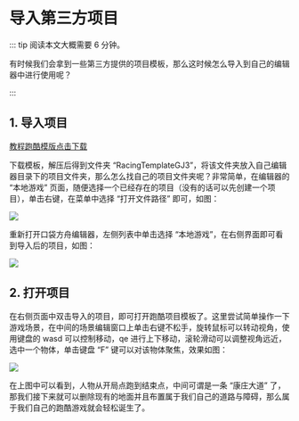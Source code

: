 # 导入第三方项目

::: tip 阅读本文大概需要 6 分钟。

有时候我们会拿到一些第三方提供的项目模板，那么这时候怎么导入到自己的编辑器中进行使用呢？

:::

## 1. 导入项目

[教程跑酷模版点击下载](https://arkimg.ark.online/RacingTemplateGJ3.zip)

下载模板，解压后得到文件夹 “RacingTemplateGJ3”，将该文件夹放入自己编辑器目录下的项目文件夹，那么怎么找自己的项目文件夹呢？非常简单，在编辑器的 “本地游戏” 页面，随便选择一个已经存在的项目（没有的话可以先创建一个项目），单击右键，在菜单中选择 “打开文件路径” 即可，如图：

![](https://cdn.233xyx.com/1681112267842_676.PNG)

重新打开口袋方舟编辑器，左侧列表中单击选择 “本地游戏”，在右侧界面即可看到导入后的项目，如图：

![](https://cdn.233xyx.com/1681112267915_580.PNG)

## 2. 打开项目

在右侧页面中双击导入的项目，即可打开跑酷项目模板了。这里尝试简单操作一下游戏场景，在中间的场景编辑窗口上单击右键不松手，旋转鼠标可以转动视角，使用键盘的 wasd 可以控制移动，qe 进行上下移动，滚轮滑动可以调整视角远近，选中一个物体，单击键盘 “F” 键可以对该物体聚焦，效果如图：

![](https://cdn.233xyx.com/1681112267882_286.gif)

在上图中可以看到，人物从开局点跑到结束点，中间可谓是一条 “康庄大道” 了，那我们接下来就可以删除现有的地面并且布置属于我们自己的道路与障碍，那么属于我们自己的跑酷游戏就会轻松诞生了。